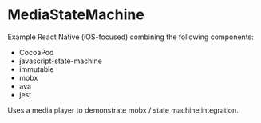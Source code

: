 # MediaStateMachine

Example React Native (iOS-focused) combining the following components:

* CocoaPod
* javascript-state-machine
* immutable
* mobx
* ava
* jest


Uses a media player to demonstrate mobx / state machine integration.

